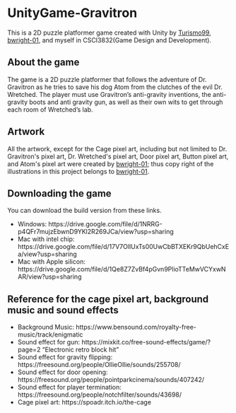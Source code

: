 # UnityGame-Gravitron
This is a 2D puzzle platformer game created with Unity by <a href="https://github.com/Turismo99">Turismo99</a>, <a href="https://github.com/bwright-01">bwright-01</a>, and myself in  CSCI3832(Game Design and Development).

## About the game
The game is a 2D puzzle platformer that follows the adventure of Dr. Gravitron as he tries to save his dog Atom from the clutches of the evil Dr. Wretched. The player must use Gravitron’s anti-gravity inventions, the anti-gravity boots and anti gravity gun, as well as their own wits to get through each room of Wretched’s lab.

## Artwork
All the artwork, except for the Cage pixel art, including but not limited to Dr. Gravitron's pixel art, Dr. Wretched's pixel art, Door pixel art, Button pixel art, and Atom's pixel art were created by <a href="https://github.com/bwright-01">bwright-01</a>; thus copy right of the illustrations in this project belongs to <a href="https://github.com/bwright-01">bwright-01</a>.

## Downloading the game
You can download the build version from these links.
<ul>
  <li>Windows: https://drive.google.com/file/d/1NRRG-p4QFr7mujzEbwnD9YKl2R269JCa/view?usp=sharing</li>
  <li>Mac with intel chip: https://drive.google.com/file/d/17V7OlIUxTs00UwCbBTXEKr9QbUehCxEa/view?usp=sharing</li>
  <li>Mac with Apple silicon: https://drive.google.com/file/d/1Qe8Z7ZvBf4pGvn9PlioTTeMwVCYxwNAR/view?usp=sharing</li>
</ul>

## Reference for the cage pixel art, background music and sound effects
<ul>
  <li>Background Music: https://www.bensound.com/royalty-free-music/track/enigmatic</li>
  <li>Sound effect for gun: https://mixkit.co/free-sound-effects/game/?page=2 “Electronic retro block hit”</li>
  <li>Sound effect for gravity flipping: https://freesound.org/people/OllieOllie/sounds/255708/</li>
  <li>Sound effect for door opening: https://freesound.org/people/pointparkcinema/sounds/407242/</li>
  <li>Sound effect for player termination: https://freesound.org/people/notchfilter/sounds/43698/</li>
  <li>Cage pixel art: https://spoadr.itch.io/the-cage </li>
</ul>
